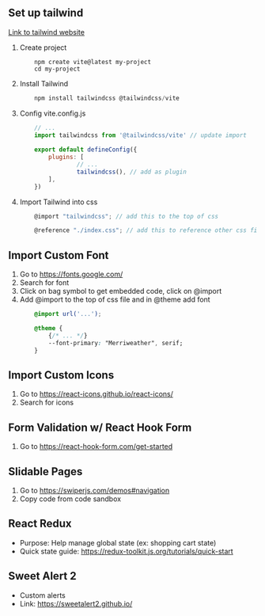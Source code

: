 **Set up tailwind**
-
[Link to tailwind website](https://tailwindcss.com/docs/installation/using-vite)
1. Create project
    ```
        npm create vite@latest my-project
        cd my-project
    ```
2. Install Tailwind
    ```js
        npm install tailwindcss @tailwindcss/vite
    ```
3. Config vite.config.js
    ```js
        // ...
        import tailwindcss from '@tailwindcss/vite' // update import
        
        export default defineConfig({
            plugins: [
                    // ...
                    tailwindcss(), // add as plugin
            ],
        })
    ```
4. Import Tailwind into css
    ```js
        @import "tailwindcss"; // add this to the top of css

        @reference "./index.css"; // add this to reference other css files
    ```


**Import Custom Font**
-
1. Go to https://fonts.google.com/
2. Search for font 
3. Click on bag symbol to get embedded code, click on @import
4. Add @import to the top of css file and in @theme add font
    ```css
        @import url('...');

        @theme {
            {/* ... */}
            --font-primary: "Merriweather", serif;
        }
    ```


**Import Custom Icons**
-
1. Go to https://react-icons.github.io/react-icons/
2. Search for icons


**Form Validation w/ React Hook Form**
-
1. Go to https://react-hook-form.com/get-started


**Slidable Pages**
- 
1. Go to https://swiperjs.com/demos#navigation
2. Copy code from code sandbox


**React Redux**
-
- Purpose: Help manage global state (ex: shopping cart state)
- Quick state guide: https://redux-toolkit.js.org/tutorials/quick-start


**Sweet Alert 2**
-
- Custom alerts
- Link: https://sweetalert2.github.io/